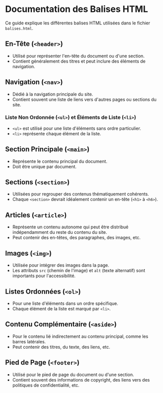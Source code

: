 # Documentation des Balises HTML

Ce guide explique les différentes balises HTML utilisées dans le fichier `balises.html`.

## En-Tête (`<header>`)

- Utilisé pour représenter l'en-tête du document ou d'une section.
- Contient généralement des titres et peut inclure des éléments de navigation.

## Navigation (`<nav>`)

- Dédié à la navigation principale du site.
- Contient souvent une liste de liens vers d'autres pages ou sections du site.

### Liste Non Ordonnée (`<ul>`) et Éléments de Liste (`<li>`)

- `<ul>` est utilisé pour une liste d'éléments sans ordre particulier.
- `<li>` représente chaque élément de la liste.

## Section Principale (`<main>`)

- Représente le contenu principal du document.
- Doit être unique par document.

## Sections (`<section>`)

- Utilisées pour regrouper des contenus thématiquement cohérents.
- Chaque `<section>` devrait idéalement contenir un en-tête (`<h1>` à `<h6>`).

## Articles (`<article>`)

- Représente un contenu autonome qui peut être distribué indépendamment du reste du contenu du site.
- Peut contenir des en-têtes, des paragraphes, des images, etc.

## Images (`<img>`)

- Utilisée pour intégrer des images dans la page.
- Les attributs `src` (chemin de l'image) et `alt` (texte alternatif) sont importants pour l'accessibilité.

## Listes Ordonnées (`<ol>`)

- Pour une liste d'éléments dans un ordre spécifique.
- Chaque élément de la liste est marqué par `<li>`.

## Contenu Complémentaire (`<aside>`)

- Pour le contenu lié indirectement au contenu principal, comme les barres latérales.
- Peut contenir des titres, du texte, des liens, etc.

## Pied de Page (`<footer>`)

- Utilisé pour le pied de page du document ou d'une section.
- Contient souvent des informations de copyright, des liens vers des politiques de confidentialité, etc.
